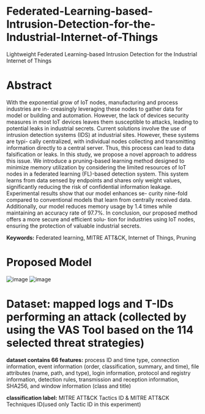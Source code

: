 # Federated-Learning-based-Intrusion-Detection-for-the-Industrial-Internet-of-Things
Lightweight Federated Learning-based Intrusion Detection for the Industrial Internet of Things

# Abstract
With the exponential grow of IoT nodes, manufacturing and process industries are in- 
creasingly leveraging these nodes to gather data for model or building and automation. 
However, the lack of devices security measures in most IoT devices leaves them susceptible 
to attacks, leading to potential leaks in industrial secrets. Current solutions involve the use 
of intrusion detection systems (IDS) at industrial sites. However, these systems are typi- 
cally centralized, with individual nodes collecting and transmitting information directly to 
a central server. Thus, this process can lead to data falsification or leaks. In this study, 
we propose a novel approach to address this issue. We introduce a pruning-based learning 
method designed to minimize memory utilization by considering the limited resources of 
IoT nodes in a federated learning (FL)-based detection system. This system learns from 
data sensed by endpoints and shares only weight values, significantly reducing the risk of 
confidential information leakage. Experimental results show that our model enhances se- 
curity nine-fold compared to conventional models that learn from centrally received data. 
Additionally, our model reduces memory usage by 1.4 times while maintaining an accuracy 
rate of 97.7%. In conclusion, our proposed method offers a more secure and efficient solu- 
tion for industries using IoT nodes, ensuring the protection of valuable industrial secrets.

**Keywords:** Federated learning, MITRE ATT&CK, Internet of Things, Pruning

# Proposed Model
![image](https://github.com/haeun161/Lightweight-Federated-Learning-based-Intrusion-Detection-for-the-Industrial-Internet-of-Things/assets/80445078/ae232b92-655e-413c-bbcb-8313bceca255)
![image](https://github.com/haeun161/Lightweight-Federated-Learning-based-Intrusion-Detection-for-the-Industrial-Internet-of-Things/assets/80445078/2dfdc3c9-7590-4001-8e0f-8c898ef3b3e2)

# Dataset: mapped logs and T-IDs performing an attack (collected by using the VAS Tool based on the 114 selected threat strategies)

**dataset contains 66 features:**
process ID and time type, connection information, event information (order, classification, summary, and time), file attributes (name, path, and 
type), login information, protocol and registry information, detection rules, transmission and reception information, SHA256, and window information (class and title)

**classification label:** MITRE ATT&CK Tactics ID & MITRE ATT&CK Techniques ID(used only Tactic ID in this experiment)

